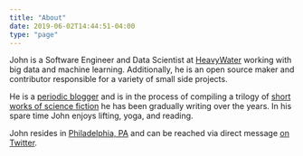 ```yaml
---
title: "About"
date: 2019-06-02T14:44:51-04:00
type: "page"
---
```

John is a Software Engineer and Data Scientist at [HeavyWater](https://www.heavywater.com/) working with big data and machine learning. Additionally, he is an open source maker and contributor responsible for a variety of small side projects.

He is a [periodic blogger](/posts) and is in the process of compiling a trilogy of [short works of science fiction](/books) he has been gradually writing over the years. In his spare time John enjoys lifting, yoga, and reading.

John resides in [Philadelphia, PA](/philly) and can be reached via direct message [on Twitter](https://twitter.com/forstmeier).
